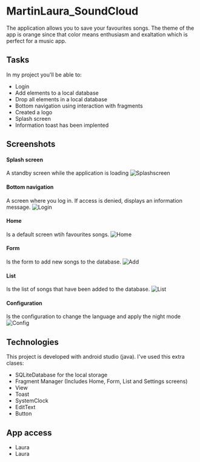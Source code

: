 # MartinLaura_SoundCloud

The application allows you to save your favourites songs. 
The theme of the app is orange since that color means enthusiasm and exaltation which is perfect for a music app.
## Tasks
In my project you'll be able to:
* Login
* Add elements to a local database
* Drop all elements in a local database
* Bottom navigation using interaction with fragments
* Created a logo 
* Splash screen
* Information toast has been implented

## Screenshots
#### Splash screen
A standby screen while the application is loading
![Splashscreen](https://user-images.githubusercontent.com/73188232/140086039-19e5c846-480e-4456-b1ed-d324802b63ec.png)

#### Bottom navigation
A screen where you log in. If access is denied, displays an information message.
![Login](https://user-images.githubusercontent.com/73188232/139922861-5e481925-260a-403c-94d7-df8b6e27e879.jpeg)

#### Home
Is a default screen wtih favourites songs.
![Home](https://user-images.githubusercontent.com/73188232/139922871-951e9123-5b95-4c85-8d32-7317d8a91870.jpeg)

#### Form
Is the form to add new songs to the database.
![Add](https://user-images.githubusercontent.com/73188232/139922875-1ad298a6-fff5-4336-8677-7d70d2eda296.jpeg)

#### List 
Is the list of songs that have been added to the database.
![List](https://user-images.githubusercontent.com/73188232/139922868-7b6b3bff-62dc-4a10-922f-a3eb8f203970.jpeg)

#### Configuration
Is the configuration to change the language and apply the night mode
![Config](https://user-images.githubusercontent.com/73188232/139922873-2ec24e71-1ab5-4b0a-85da-cab309f3eeb6.jpeg)


## Technologies
This project is developed with android studio (java).
I've used this extra clases:

* SQLiteDatabase for the local storage
* Fragment Manager (Includes Home, Form, List and Settings screens)
* View
* Toast
* SystemClock
* EditText
* Button


## App access
* Laura 
* Laura
